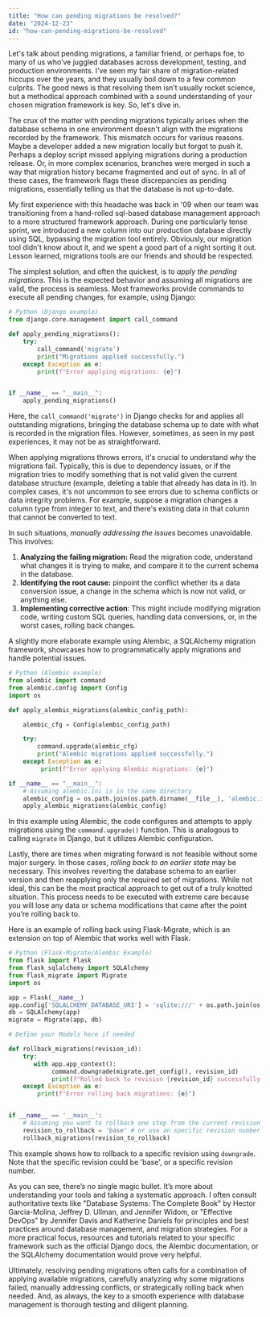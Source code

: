 ```yaml
---
title: "How can pending migrations be resolved?"
date: "2024-12-23"
id: "how-can-pending-migrations-be-resolved"
---
```


Let's talk about pending migrations, a familiar friend, or perhaps foe, to many of us who’ve juggled databases across development, testing, and production environments. I’ve seen my fair share of migration-related hiccups over the years, and they usually boil down to a few common culprits. The good news is that resolving them isn’t usually rocket science, but a methodical approach combined with a sound understanding of your chosen migration framework is key. So, let's dive in.

The crux of the matter with pending migrations typically arises when the database schema in one environment doesn't align with the migrations recorded by the framework. This mismatch occurs for various reasons. Maybe a developer added a new migration locally but forgot to push it. Perhaps a deploy script missed applying migrations during a production release. Or, in more complex scenarios, branches were merged in such a way that migration history became fragmented and out of sync. In all of these cases, the framework flags these discrepancies as pending migrations, essentially telling us that the database is not up-to-date.

My first experience with this headache was back in '09 when our team was transitioning from a hand-rolled sql-based database management approach to a more structured framework approach. During one particularly tense sprint, we introduced a new column into our production database directly using SQL, bypassing the migration tool entirely. Obviously, our migration tool didn't know about it, and we spent a good part of a night sorting it out. Lesson learned, migrations tools are our friends and should be respected.

The simplest solution, and often the quickest, is to *apply the pending migrations*. This is the expected behavior and assuming all migrations are valid, the process is seamless. Most frameworks provide commands to execute all pending changes, for example, using Django:

```python
# Python (Django example)
from django.core.management import call_command

def apply_pending_migrations():
    try:
        call_command('migrate')
        print("Migrations applied successfully.")
    except Exception as e:
        print(f"Error applying migrations: {e}")


if __name__ == "__main__":
    apply_pending_migrations()

```

Here, the `call_command('migrate')` in Django checks for and applies all outstanding migrations, bringing the database schema up to date with what is recorded in the migration files. However, sometimes, as seen in my past experiences, it may not be as straightforward.

When applying migrations throws errors, it's crucial to understand *why* the migrations fail. Typically, this is due to dependency issues, or if the migration tries to modify something that is not valid given the current database structure (example, deleting a table that already has data in it). In complex cases, it's not uncommon to see errors due to schema conflicts or data integrity problems. For example, suppose a migration changes a column type from integer to text, and there's existing data in that column that cannot be converted to text.

In such situations, *manually addressing the issues* becomes unavoidable. This involves:

1. **Analyzing the failing migration:** Read the migration code, understand what changes it is trying to make, and compare it to the current schema in the database.
2. **Identifying the root cause:** pinpoint the conflict whether its a data conversion issue, a change in the schema which is now not valid, or anything else.
3. **Implementing corrective action**: This might include modifying migration code, writing custom SQL queries, handling data conversions, or, in the worst cases, rolling back changes.

A slightly more elaborate example using Alembic, a SQLAlchemy migration framework, showcases how to programmatically apply migrations and handle potential issues.

```python
# Python (Alembic example)
from alembic import command
from alembic.config import Config
import os

def apply_alembic_migrations(alembic_config_path):

    alembic_cfg = Config(alembic_config_path)

    try:
        command.upgrade(alembic_cfg)
        print("Alembic migrations applied successfully.")
    except Exception as e:
         print(f"Error applying Alembic migrations: {e}")

if __name__ == "__main__":
    # Assuming alembic.ini is in the same directory
    alembic_config = os.path.join(os.path.dirname(__file__), 'alembic.ini')
    apply_alembic_migrations(alembic_config)
```

In this example using Alembic, the code configures and attempts to apply migrations using the `command.upgrade()` function. This is analogous to calling `migrate` in Django, but it utilizes Alembic configuration.

Lastly, there are times when migrating forward is not feasible without some major surgery. In those cases, *rolling back to an earlier state* may be necessary. This involves reverting the database schema to an earlier version and then reapplying only the required set of migrations. While not ideal, this can be the most practical approach to get out of a truly knotted situation. This process needs to be executed with extreme care because you will lose any data or schema modifications that came after the point you’re rolling back to.

Here is an example of rolling back using Flask-Migrate, which is an extension on top of Alembic that works well with Flask.

```python
# Python (Flask-Migrate/Alembic Example)
from flask import Flask
from flask_sqlalchemy import SQLAlchemy
from flask_migrate import Migrate
import os

app = Flask(__name__)
app.config['SQLALCHEMY_DATABASE_URI'] = 'sqlite:///' + os.path.join(os.path.dirname(__file__), 'app.db')
db = SQLAlchemy(app)
migrate = Migrate(app, db)

# Define your Models here if needed

def rollback_migrations(revision_id):
    try:
       with app.app_context():
            command.downgrade(migrate.get_config(), revision_id)
            print(f"Rolled back to revision {revision_id} successfully.")
    except Exception as e:
        print(f"Error rolling back migrations: {e}")


if __name__ == '__main__':
    # Assuming you want to rollback one step from the current revision
    revision_to_rollback = 'base' # or use an specific revision number
    rollback_migrations(revision_to_rollback)

```
This example shows how to rollback to a specific revision using `downgrade`. Note that the specific revision could be 'base', or a specific revision number.

As you can see, there’s no single magic bullet. It’s more about understanding your tools and taking a systematic approach. I often consult authoritative texts like "Database Systems: The Complete Book" by Hector Garcia-Molina, Jeffrey D. Ullman, and Jennifer Widom, or "Effective DevOps" by Jennifer Davis and Katherine Daniels for principles and best practices around database management, and migration strategies. For a more practical focus, resources and tutorials related to your specific framework such as the official Django docs, the Alembic documentation, or the SQLAlchemy documentation would prove very helpful.

Ultimately, resolving pending migrations often calls for a combination of applying available migrations, carefully analyzing why some migrations failed, manually addressing conflicts, or strategically rolling back when needed. And, as always, the key to a smooth experience with database management is thorough testing and diligent planning.
